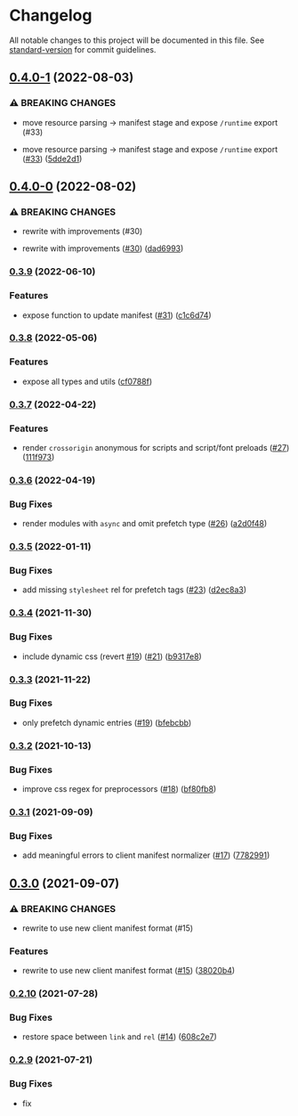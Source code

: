 # Changelog

All notable changes to this project will be documented in this file. See [standard-version](https://github.com/conventional-changelog/standard-version) for commit guidelines.

## [0.4.0-1](https://github.com/nuxt-contrib/vue-bundle-renderer/compare/v0.4.0-0...v0.4.0-1) (2022-08-03)


### ⚠ BREAKING CHANGES

* move resource parsing -> manifest stage and expose `/runtime` export (#33)

* move resource parsing -> manifest stage and expose `/runtime` export ([#33](https://github.com/nuxt-contrib/vue-bundle-renderer/issues/33)) ([5dde2d1](https://github.com/nuxt-contrib/vue-bundle-renderer/commit/5dde2d1999bbc37f71620cc1b8f1e091b3306f82))

## [0.4.0-0](https://github.com/nuxt-contrib/vue-bundle-renderer/compare/v0.3.9...v0.4.0-0) (2022-08-02)


### ⚠ BREAKING CHANGES

* rewrite with improvements (#30)

* rewrite with improvements ([#30](https://github.com/nuxt-contrib/vue-bundle-renderer/issues/30)) ([dad6993](https://github.com/nuxt-contrib/vue-bundle-renderer/commit/dad6993e0f0e19d979b5cae93d12417538e52bcc))

### [0.3.9](https://github.com/nuxt-contrib/vue-bundle-renderer/compare/v0.3.8...v0.3.9) (2022-06-10)


### Features

* expose function to update manifest ([#31](https://github.com/nuxt-contrib/vue-bundle-renderer/issues/31)) ([c1c6d74](https://github.com/nuxt-contrib/vue-bundle-renderer/commit/c1c6d74e4f20fd75743bb0882efdf47c137ac721))

### [0.3.8](https://github.com/nuxt-contrib/vue-bundle-renderer/compare/v0.3.7...v0.3.8) (2022-05-06)


### Features

* expose all types and utils ([cf0788f](https://github.com/nuxt-contrib/vue-bundle-renderer/commit/cf0788f6b83a9127ebee4d1a0b284f77104e9633))

### [0.3.7](https://github.com/nuxt-contrib/vue-bundle-renderer/compare/v0.3.6...v0.3.7) (2022-04-22)


### Features

* render `crossorigin` anonymous for scripts and script/font preloads ([#27](https://github.com/nuxt-contrib/vue-bundle-renderer/issues/27)) ([111f973](https://github.com/nuxt-contrib/vue-bundle-renderer/commit/111f973c419fa29665eda011052b8a13d33986d1))

### [0.3.6](https://github.com/nuxt-contrib/vue-bundle-renderer/compare/v0.3.5...v0.3.6) (2022-04-19)


### Bug Fixes

* render modules with `async` and omit prefetch type ([#26](https://github.com/nuxt-contrib/vue-bundle-renderer/issues/26)) ([a2d0f48](https://github.com/nuxt-contrib/vue-bundle-renderer/commit/a2d0f484efa731901c63a37fbdf895c3de9e1204))

### [0.3.5](https://github.com/nuxt-contrib/vue-bundle-renderer/compare/v0.3.4...v0.3.5) (2022-01-11)


### Bug Fixes

* add missing `stylesheet` rel for prefetch tags ([#23](https://github.com/nuxt-contrib/vue-bundle-renderer/issues/23)) ([d2ec8a3](https://github.com/nuxt-contrib/vue-bundle-renderer/commit/d2ec8a3740e2532bc857284c536a1c0945e8099e))

### [0.3.4](https://github.com/nuxt-contrib/vue-bundle-renderer/compare/v0.3.3...v0.3.4) (2021-11-30)


### Bug Fixes

* include dynamic css (revert [#19](https://github.com/nuxt-contrib/vue-bundle-renderer/issues/19)) ([#21](https://github.com/nuxt-contrib/vue-bundle-renderer/issues/21)) ([b9317e8](https://github.com/nuxt-contrib/vue-bundle-renderer/commit/b9317e8b05369161619d3b20372e883f32ae9390))

### [0.3.3](https://github.com/nuxt-contrib/vue-bundle-renderer/compare/v0.3.2...v0.3.3) (2021-11-22)


### Bug Fixes

* only prefetch dynamic entries ([#19](https://github.com/nuxt-contrib/vue-bundle-renderer/issues/19)) ([bfebcbb](https://github.com/nuxt-contrib/vue-bundle-renderer/commit/bfebcbbc09ee4fac3942f535654571d4e2698a86))

### [0.3.2](https://github.com/nuxt-contrib/vue-bundle-renderer/compare/v0.3.1...v0.3.2) (2021-10-13)


### Bug Fixes

* improve css regex for preprocessors ([#18](https://github.com/nuxt-contrib/vue-bundle-renderer/issues/18)) ([bf80fb8](https://github.com/nuxt-contrib/vue-bundle-renderer/commit/bf80fb877b5fe64ff2ce1005f45924ff08e8e593))

### [0.3.1](https://github.com/nuxt-contrib/vue-bundle-renderer/compare/v0.3.0...v0.3.1) (2021-09-09)


### Bug Fixes

* add meaningful errors to client manifest normalizer ([#17](https://github.com/nuxt-contrib/vue-bundle-renderer/issues/17)) ([7782991](https://github.com/nuxt-contrib/vue-bundle-renderer/commit/778299133ee58dfa5b87559cf0617f612446da7d))

## [0.3.0](https://github.com/nuxt-contrib/vue-bundle-renderer/compare/v0.2.10...v0.3.0) (2021-09-07)


### ⚠ BREAKING CHANGES

* rewrite to use new client manifest format (#15)

### Features

* rewrite to use new client manifest format ([#15](https://github.com/nuxt-contrib/vue-bundle-renderer/issues/15)) ([38020b4](https://github.com/nuxt-contrib/vue-bundle-renderer/commit/38020b4a626afb9d054299a833221bfd5f0daa1f))

### [0.2.10](https://github.com/nuxt-contrib/vue-bundle-renderer/compare/v0.2.9...v0.2.10) (2021-07-28)


### Bug Fixes

* restore space between `link` and `rel` ([#14](https://github.com/nuxt-contrib/vue-bundle-renderer/issues/14)) ([608c2e7](https://github.com/nuxt-contrib/vue-bundle-renderer/commit/608c2e7673b1d11e6477c57e0f69311ab0610874))

### [0.2.9](https://github.com/nuxt-contrib/vue-bundle-renderer/compare/v0.2.8...v0.2.9) (2021-07-21)


### Bug Fixes

* fix <script src> formatting ([9b07254](https://github.com/nuxt-contrib/vue-bundle-renderer/commit/9b07254eadbc7c1c3e9ffc7e28101935e908319a))

### [0.2.8](https://github.com/nuxt-contrib/vue-bundle-renderer/compare/v0.2.7...v0.2.8) (2021-07-21)


### Bug Fixes

* use modulepreload for preloading modules ([4c3afa3](https://github.com/nuxt-contrib/vue-bundle-renderer/commit/4c3afa35565b4c11008f58903ad55e3516649515))

### [0.2.7](https://github.com/nuxt-contrib/vue-bundle-renderer/compare/v0.2.6...v0.2.7) (2021-07-21)


### Features

* handle `.mjs` as `type="module"` ([4bae1cc](https://github.com/nuxt-contrib/vue-bundle-renderer/commit/4bae1ccd8a3e9ccc61a494976e11d00c519a9a73))

### [0.2.6](https://github.com/nuxt-contrib/vue-bundle-renderer/compare/v0.2.5...v0.2.6) (2021-07-21)


### Bug Fixes

* assume resources without extension as js ([5ebe828](https://github.com/nuxt-contrib/vue-bundle-renderer/commit/5ebe82807852623b1e5bfc77684b314524614ea7))
* handle situation where there are no initial scripts ([3d55f4d](https://github.com/nuxt-contrib/vue-bundle-renderer/commit/3d55f4d8cd859cf5d77ec40194c64510ac792096))

### [0.2.5](https://github.com/nuxt-contrib/vue-bundle-renderer/compare/v0.2.4...v0.2.5) (2021-07-12)


### Bug Fixes

* more mjs handling ([af2f761](https://github.com/nuxt-contrib/vue-bundle-renderer/commit/af2f761595cef5b23e1288399a69ae20bcc3f12b))

### [0.2.4](https://github.com/nuxt-contrib/vue-bundle-renderer/compare/v0.2.3...v0.2.4) (2021-07-12)


### Features

* add exports map ([0f5e597](https://github.com/nuxt-contrib/vue-bundle-renderer/commit/0f5e597bf745649e78104a67a6f6eb0501be957a))


### Bug Fixes

* support `.mjs` in isJS ([6347cfd](https://github.com/nuxt-contrib/vue-bundle-renderer/commit/6347cfd2f05d8d7731683cbc21b92cc53d334ec9))

### [0.2.3](https://github.com/nuxt-contrib/vue-bundle-renderer/compare/v0.2.2...v0.2.3) (2021-01-22)


### Features

* support createApp as promise for lazy loading ([d5b82e7](https://github.com/nuxt-contrib/vue-bundle-renderer/commit/d5b82e7ed62f25bb2ff6e3ba6a79469210882e93))

### [0.2.2](https://github.com/nuxt-contrib/vue-bundle-renderer/compare/v0.2.1...v0.2.2) (2020-11-01)


### Bug Fixes

* _registeredComponents should be a set ([40a711c](https://github.com/nuxt-contrib/vue-bundle-renderer/commit/40a711c2d394b66c52164200215b105d2de0473b))

### [0.2.1](https://github.com/nuxt-contrib/vue-bundle-renderer/compare/v0.2.0...v0.2.1) (2020-10-29)

## [0.2.0](https://github.com/nuxt-contrib/vue-bundle-renderer/compare/v0.0.3...v0.2.0) (2020-10-29)


### Features

* `createRenderer` without Node dependency ([d41d6b0](https://github.com/nuxt-contrib/vue-bundle-renderer/commit/d41d6b0939e174e74b494eb9e17b19c291eb961b))

## [0.1.0](https://github.com/nuxt-contrib/vue-bundle-renderer/compare/v0.0.3...v0.1.0) (2020-10-29)


### Features

* `createRenderer` without Node dependency ([d0f5218](https://github.com/nuxt-contrib/vue-bundle-renderer/commit/d0f5218da761c257fa5d2d205a21299304bc7060))

### [0.0.3](https://github.com/nuxt-contrib/vue-bundle-renderer/compare/v0.0.2...v0.0.3) (2020-04-29)

### [0.0.2](https://github.com/nuxt-contrib/vue-bundle-renderer/compare/v0.0.1...v0.0.2) (2020-04-29)

### 0.0.1 (2020-04-29)
